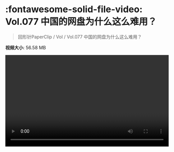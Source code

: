 # :fontawesome-solid-file-video: Vol.077 中国的网盘为什么这么难用？

> 回形针PaperClip / Vol / Vol.077 中国的网盘为什么这么难用？

**视频大小**: 56.58 MB

<video id="V-1a68bada87fa47ed3d4c8bd4f795ccd6" width="512" height="288" preload="none" playsinline webkit-playsinline></video>